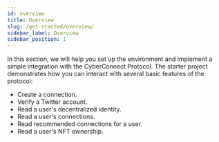 ```yaml
---
id: overview
title: Overview
slug: /get-started/overview/
sidebar_label: Overview
sidebar_position: 1
---
```


In this section, we will help you set up the environment and implement a simple integration with the CyberConnect Protocol. The starter project demonstrates how you can interact with several basic features of the protocol:
<ul>
    <li>Create a connection.</li>
    <li>Verify a Twitter account.</li>
    <li>Read a user's decentralized identity.</li>
    <li>Read a user's connections.</li>
    <li>Read recommended connections for a user.</li>
    <li>Read a user's NFT ownership.</li>
</ul>
